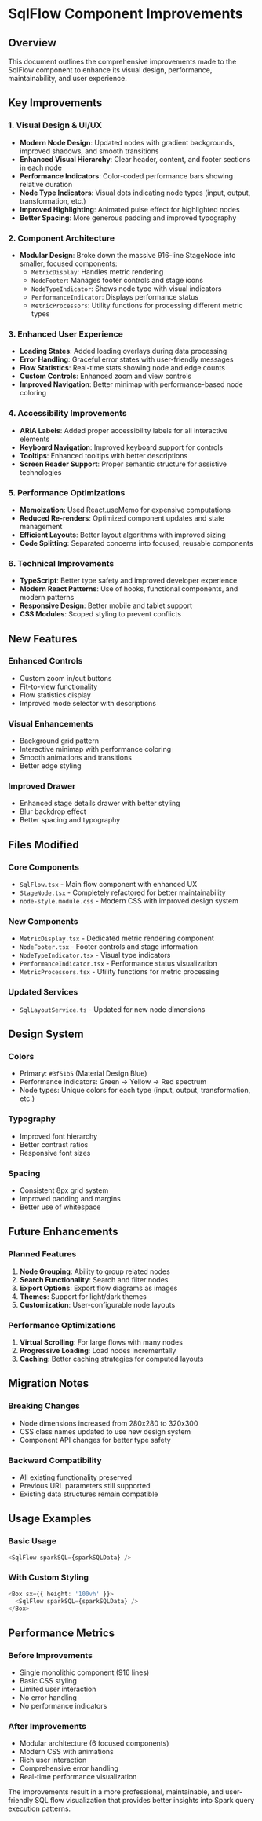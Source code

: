 # SqlFlow Component Improvements

## Overview
This document outlines the comprehensive improvements made to the SqlFlow component to enhance its visual design, performance, maintainability, and user experience.

## Key Improvements

### 1. Visual Design & UI/UX
- **Modern Node Design**: Updated nodes with gradient backgrounds, improved shadows, and smooth transitions
- **Enhanced Visual Hierarchy**: Clear header, content, and footer sections in each node
- **Performance Indicators**: Color-coded performance bars showing relative duration
- **Node Type Indicators**: Visual dots indicating node types (input, output, transformation, etc.)
- **Improved Highlighting**: Animated pulse effect for highlighted nodes
- **Better Spacing**: More generous padding and improved typography

### 2. Component Architecture
- **Modular Design**: Broke down the massive 916-line StageNode into smaller, focused components:
  - `MetricDisplay`: Handles metric rendering
  - `NodeFooter`: Manages footer controls and stage icons
  - `NodeTypeIndicator`: Shows node type with visual indicators
  - `PerformanceIndicator`: Displays performance status
  - `MetricProcessors`: Utility functions for processing different metric types

### 3. Enhanced User Experience
- **Loading States**: Added loading overlays during data processing
- **Error Handling**: Graceful error states with user-friendly messages
- **Flow Statistics**: Real-time stats showing node and edge counts
- **Custom Controls**: Enhanced zoom and view controls
- **Improved Navigation**: Better minimap with performance-based node coloring

### 4. Accessibility Improvements
- **ARIA Labels**: Added proper accessibility labels for all interactive elements
- **Keyboard Navigation**: Improved keyboard support for controls
- **Tooltips**: Enhanced tooltips with better descriptions
- **Screen Reader Support**: Proper semantic structure for assistive technologies

### 5. Performance Optimizations
- **Memoization**: Used React.useMemo for expensive computations
- **Reduced Re-renders**: Optimized component updates and state management
- **Efficient Layouts**: Better layout algorithms with improved sizing
- **Code Splitting**: Separated concerns into focused, reusable components

### 6. Technical Improvements
- **TypeScript**: Better type safety and improved developer experience
- **Modern React Patterns**: Use of hooks, functional components, and modern patterns
- **Responsive Design**: Better mobile and tablet support
- **CSS Modules**: Scoped styling to prevent conflicts

## New Features

### Enhanced Controls
- Custom zoom in/out buttons
- Fit-to-view functionality
- Flow statistics display
- Improved mode selector with descriptions

### Visual Enhancements
- Background grid pattern
- Interactive minimap with performance coloring
- Smooth animations and transitions
- Better edge styling

### Improved Drawer
- Enhanced stage details drawer with better styling
- Blur backdrop effect
- Better spacing and typography

## Files Modified

### Core Components
- `SqlFlow.tsx` - Main flow component with enhanced UX
- `StageNode.tsx` - Completely refactored for better maintainability
- `node-style.module.css` - Modern CSS with improved design system

### New Components
- `MetricDisplay.tsx` - Dedicated metric rendering component
- `NodeFooter.tsx` - Footer controls and stage information
- `NodeTypeIndicator.tsx` - Visual type indicators
- `PerformanceIndicator.tsx` - Performance status visualization
- `MetricProcessors.tsx` - Utility functions for metric processing

### Updated Services
- `SqlLayoutService.ts` - Updated for new node dimensions

## Design System

### Colors
- Primary: `#3f51b5` (Material Design Blue)
- Performance indicators: Green → Yellow → Red spectrum
- Node types: Unique colors for each type (input, output, transformation, etc.)

### Typography
- Improved font hierarchy
- Better contrast ratios
- Responsive font sizes

### Spacing
- Consistent 8px grid system
- Improved padding and margins
- Better use of whitespace

## Future Enhancements

### Planned Features
1. **Node Grouping**: Ability to group related nodes
2. **Search Functionality**: Search and filter nodes
3. **Export Options**: Export flow diagrams as images
4. **Themes**: Support for light/dark themes
5. **Customization**: User-configurable node layouts

### Performance Optimizations
1. **Virtual Scrolling**: For large flows with many nodes
2. **Progressive Loading**: Load nodes incrementally
3. **Caching**: Better caching strategies for computed layouts

## Migration Notes

### Breaking Changes
- Node dimensions increased from 280x280 to 320x300
- CSS class names updated to use new design system
- Component API changes for better type safety

### Backward Compatibility
- All existing functionality preserved
- Previous URL parameters still supported
- Existing data structures remain compatible

## Usage Examples

### Basic Usage
```typescript
<SqlFlow sparkSQL={sparkSQLData} />
```

### With Custom Styling
```typescript
<Box sx={{ height: '100vh' }}>
  <SqlFlow sparkSQL={sparkSQLData} />
</Box>
```

## Performance Metrics

### Before Improvements
- Single monolithic component (916 lines)
- Basic CSS styling
- Limited user interaction
- No error handling
- No performance indicators

### After Improvements
- Modular architecture (6 focused components)
- Modern CSS with animations
- Rich user interaction
- Comprehensive error handling
- Real-time performance visualization

The improvements result in a more professional, maintainable, and user-friendly SQL flow visualization that provides better insights into Spark query execution patterns.
